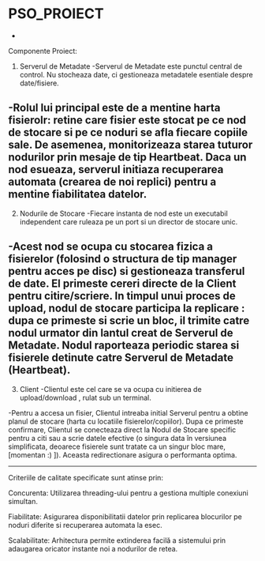 # PSO_PROIECT


-


Componente Proiect:
1. Serverul de Metadate 
  -Serverul de Metadate este punctul central de control. Nu stocheaza date, ci gestioneaza metadatele esentiale despre date/fisiere.

  -Rolul lui principal este de a mentine harta fisierolr: retine care fisier este stocat pe ce nod de stocare si pe ce noduri se afla fiecare copiile sale. De asemenea, monitorizeaza starea tuturor nodurilor prin mesaje de tip Heartbeat. Daca un nod esueaza, serverul initiaza recuperarea automata (crearea de noi replici) pentru a mentine fiabilitatea datelor.
-----------------------------------------
2. Nodurile de Stocare
  -Fiecare instanta de nod  este un executabil independent care ruleaza pe un port si un director de stocare unic.

  -Acest nod se ocupa cu stocarea fizica a fisierelor (folosind o structura de tip manager pentru acces pe disc) si gestioneaza transferul de date. El primeste cereri directe de la Client pentru citire/scriere. In timpul unui proces de upload, nodul de stocare participa la replicare : dupa ce primeste si scrie un bloc, il trimite catre nodul urmator din lantul creat de Serverul de Metadate. Nodul raporteaza periodic starea si fisierele detinute catre Serverul de Metadate (Heartbeat).
----------------------------------
3. Client
  -Clientul este cel care se va ocupa cu initierea de upload/download , rulat sub un terminal.

  -Pentru a accesa un fisier, Clientul intreaba initial Serverul pentru a obtine planul de stocare (harta cu locatiile fisierelor/copiilor). Dupa ce primeste confirmare, Clientul se conecteaza direct la Nodul de Stocare  specific pentru a citi sau a scrie datele efective (o singura data în versiunea simplificata, deoarece fisierele sunt tratate ca un singur bloc mare,[momentan :) ]). Aceasta redirectionare asigura o performanta optima.

----------------------------------------
 Criteriile de calitate specificate sunt atinse prin:

Concurenta: Utilizarea threading-ului  pentru a gestiona multiple conexiuni simultan.

Fiabilitate: Asigurarea disponibilitatii datelor prin replicarea blocurilor pe noduri diferite si recuperarea automata la esec.

Scalabilitate: Arhitectura permite extinderea facilă a sistemului prin adaugarea oricator instante noi a nodurilor de retea.
